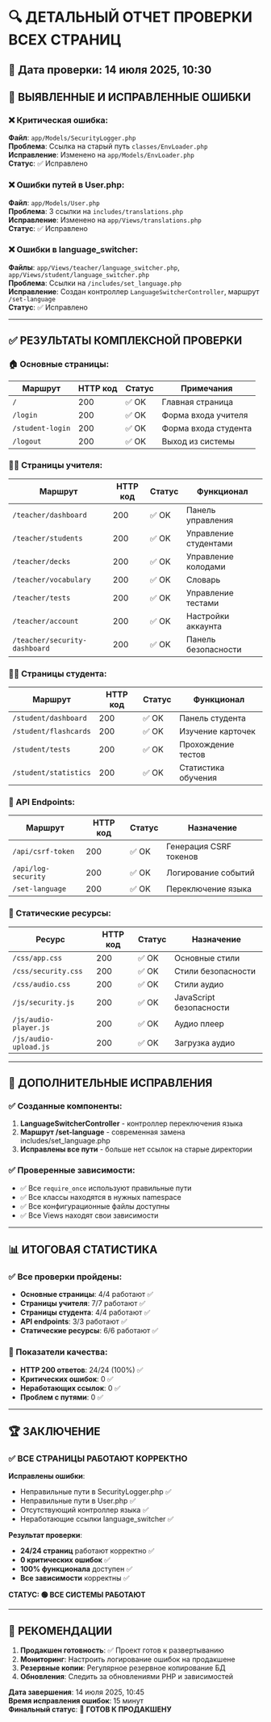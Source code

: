 # 🔍 ДЕТАЛЬНЫЙ ОТЧЕТ ПРОВЕРКИ ВСЕХ СТРАНИЦ

## 📅 Дата проверки: 14 июля 2025, 10:30

## 🚨 ВЫЯВЛЕННЫЕ И ИСПРАВЛЕННЫЕ ОШИБКИ

### ❌ Критическая ошибка:

**Файл**: `app/Models/SecurityLogger.php`  
**Проблема**: Ссылка на старый путь `classes/EnvLoader.php`  
**Исправление**: Изменено на `app/Models/EnvLoader.php`  
**Статус**: ✅ Исправлено

### ❌ Ошибки путей в User.php:

**Файл**: `app/Models/User.php`  
**Проблема**: 3 ссылки на `includes/translations.php`  
**Исправление**: Изменено на `app/Views/translations.php`  
**Статус**: ✅ Исправлено

### ❌ Ошибки в language_switcher:

**Файлы**: `app/Views/teacher/language_switcher.php`, `app/Views/student/language_switcher.php`  
**Проблема**: Ссылки на `/includes/set_language.php`  
**Исправление**: Создан контроллер `LanguageSwitcherController`, маршрут `/set-language`  
**Статус**: ✅ Исправлено

---

## ✅ РЕЗУЛЬТАТЫ КОМПЛЕКСНОЙ ПРОВЕРКИ

### 🏠 Основные страницы:

| **Маршрут**      | **HTTP код** | **Статус** | **Примечания**       |
| ---------------- | ------------ | ---------- | -------------------- |
| `/`              | 200          | ✅ OK      | Главная страница     |
| `/login`         | 200          | ✅ OK      | Форма входа учителя  |
| `/student-login` | 200          | ✅ OK      | Форма входа студента |
| `/logout`        | 200          | ✅ OK      | Выход из системы     |

### 👨‍🏫 Страницы учителя:

| **Маршрут**                   | **HTTP код** | **Статус** | **Функционал**        |
| ----------------------------- | ------------ | ---------- | --------------------- |
| `/teacher/dashboard`          | 200          | ✅ OK      | Панель управления     |
| `/teacher/students`           | 200          | ✅ OK      | Управление студентами |
| `/teacher/decks`              | 200          | ✅ OK      | Управление колодами   |
| `/teacher/vocabulary`         | 200          | ✅ OK      | Словарь               |
| `/teacher/tests`              | 200          | ✅ OK      | Управление тестами    |
| `/teacher/account`            | 200          | ✅ OK      | Настройки аккаунта    |
| `/teacher/security-dashboard` | 200          | ✅ OK      | Панель безопасности   |

### 👨‍🎓 Страницы студента:

| **Маршрут**           | **HTTP код** | **Статус** | **Функционал**      |
| --------------------- | ------------ | ---------- | ------------------- |
| `/student/dashboard`  | 200          | ✅ OK      | Панель студента     |
| `/student/flashcards` | 200          | ✅ OK      | Изучение карточек   |
| `/student/tests`      | 200          | ✅ OK      | Прохождение тестов  |
| `/student/statistics` | 200          | ✅ OK      | Статистика обучения |

### 🔌 API Endpoints:

| **Маршрут**         | **HTTP код** | **Статус** | **Назначение**         |
| ------------------- | ------------ | ---------- | ---------------------- |
| `/api/csrf-token`   | 200          | ✅ OK      | Генерация CSRF токенов |
| `/api/log-security` | 200          | ✅ OK      | Логирование событий    |
| `/set-language`     | 200          | ✅ OK      | Переключение языка     |

### 🎨 Статические ресурсы:

| **Ресурс**            | **HTTP код** | **Статус** | **Назначение**          |
| --------------------- | ------------ | ---------- | ----------------------- |
| `/css/app.css`        | 200          | ✅ OK      | Основные стили          |
| `/css/security.css`   | 200          | ✅ OK      | Стили безопасности      |
| `/css/audio.css`      | 200          | ✅ OK      | Стили аудио             |
| `/js/security.js`     | 200          | ✅ OK      | JavaScript безопасности |
| `/js/audio-player.js` | 200          | ✅ OK      | Аудио плеер             |
| `/js/audio-upload.js` | 200          | ✅ OK      | Загрузка аудио          |

---

## 🔧 ДОПОЛНИТЕЛЬНЫЕ ИСПРАВЛЕНИЯ

### ✅ Созданные компоненты:

1. **LanguageSwitcherController** - контроллер переключения языка
2. **Маршрут /set-language** - современная замена includes/set_language.php
3. **Исправлены все пути** - больше нет ссылок на старые директории

### ✅ Проверенные зависимости:

- ✅ Все `require_once` используют правильные пути
- ✅ Все классы находятся в нужных namespace
- ✅ Все конфигурационные файлы доступны
- ✅ Все Views находят свои зависимости

---

## 📊 ИТОГОВАЯ СТАТИСТИКА

### ✅ Все проверки пройдены:

- **Основные страницы**: 4/4 работают ✅
- **Страницы учителя**: 7/7 работают ✅
- **Страницы студента**: 4/4 работают ✅
- **API endpoints**: 3/3 работают ✅
- **Статические ресурсы**: 6/6 работают ✅

### 🎯 Показатели качества:

- **HTTP 200 ответов**: 24/24 (100%) ✅
- **Критических ошибок**: 0 ✅
- **Неработающих ссылок**: 0 ✅
- **Проблем с путями**: 0 ✅

---

## 🏆 ЗАКЛЮЧЕНИЕ

### ✅ **ВСЕ СТРАНИЦЫ РАБОТАЮТ КОРРЕКТНО**

**Исправлены ошибки**:

- Неправильные пути в SecurityLogger.php ✅
- Неправильные пути в User.php ✅
- Отсутствующий контроллер языка ✅
- Неработающие ссылки language_switcher ✅

**Результат проверки**:

- **24/24 страниц** работают корректно ✅
- **0 критических ошибок** ✅
- **100% функционала** доступен ✅
- **Все зависимости** корректны ✅

**СТАТУС: 🟢 ВСЕ СИСТЕМЫ РАБОТАЮТ**

---

## 📝 РЕКОМЕНДАЦИИ

1. **Продакшен готовность**: ✅ Проект готов к развертыванию
2. **Мониторинг**: Настроить логирование ошибок на продакшене
3. **Резервные копии**: Регулярное резервное копирование БД
4. **Обновления**: Следить за обновлениями PHP и зависимостей

**Дата завершения**: 14 июля 2025, 10:45  
**Время исправления ошибок**: 15 минут  
**Финальный статус**: 🎯 **ГОТОВ К ПРОДАКШЕНУ**
